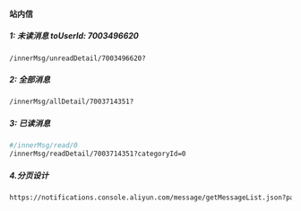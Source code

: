 #### 站内信

##### 1: 未读消息 toUserId: 7003496620
```bash
/innerMsg/unreadDetail/7003496620?
```

##### 2: 全部消息 
```bash
/innerMsg/allDetail/7003714351?
```

##### 3: 已读消息
```bash
#/innerMsg/read/0
/innerMsg/readDetail/7003714351?categoryId=0
```
##### 4.分页设计
```bash
https://notifications.console.aliyun.com/message/getMessageList.json?pageNumber=2&pageSize=10&status=1
```